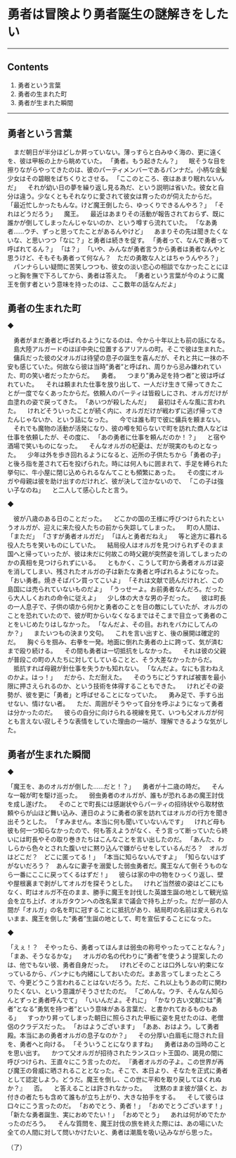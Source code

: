 # 勇者は冒険より勇者誕生の謎解きをしたい

---

## Contents

1. 勇者という言葉
2. 勇者の生まれた町
3. 勇者が生まれた瞬間

---

## 勇者という言葉


　まだ朝日が半分ほどしか昇っていない。薄っすらと白みゆく海の、更に遠くを、彼は甲板の上から眺めていた。
「勇者。もう起きたん？」
　眠そうな目を擦りながらやってきたのは、彼のパーティメンバーであるパンナだ。小柄な金髪少女はその碧眼をぱちくりとさせる。
「ここのところ、夜はあまり眠れないんだ」
　それが幼い日の夢を繰り返し見る為だ、という説明は省いた。彼女と自分は違う。少なくともそれなりに愛されて彼女は育ったのが伺えたからだ。
「最近忙しかったもんな。けど魔王倒したら、ゆっくりできるんやろ？」
「それはどうだろう」
　魔王。
　最近はあまりその活動が報告されておらず、既に誰かが倒してしまったんじゃないのか、という噂すら流れていた。
「なあ勇者……ウチ、ずっと思ってたことがあるんやけど」
　あまりその先は聞きたくないな、と思いつつ「なに？」と勇者は続きを促す。
「勇者って、なんで勇者って呼ばれてるん？」
「は？」
「いや、みんなが勇者言うから勇者は勇者なんやと思うけど、そもそも勇者って何なん？　ただの勇敢な人とはちゃうんやろ？」
　パンナらしい疑問に苦笑しつつも、彼女の淡い恋心の相談でなかったことにほっと胸を撫で下ろしてから、勇者は答えた。
「勇者という言葉が今のように魔王を倒す者という意味を持ったのは、ここ数年の話なんだよ」

## 勇者の生まれた町


◆


　勇者がまだ勇者と呼ばれるようになるのは、今から十年以上も前の話になる。
　島大陸アルガードのほぼ中央に位置するアリアルの町。そこで彼は生まれた。
　傭兵だった彼の父オルガは待望の息子の誕生を喜んだが、それと共に一抹の不安も感じていた。何故なら彼は当時”勇者”と呼ばれ、周りから忌み嫌われていた、町の笑い者だったからだ。
　勇者。
　つまり”勇み足を持つ者”と彼は呼ばれていた。
　それは頼まれた仕事を放り出して、一人だけ生きて帰ってきたことが一度でなくあったからだ。依頼人のパーティは皆殺しにされ、オルガだけが血塗れの姿で戻ってきた。
「あいつが殺したんだ」
　最初はそんな風に言われた。
　けれどそういったことが続く内に、オルガだけが戦わずに逃げ帰ってきたんじゃないか、という話になった。
　今では誰も町で彼に傭兵を頼まない。
　それでも魔物の活動が活発になり、彼の噂を知らないで町を訪れた商人などは仕事を依頼したが、その度に、
「あの勇者に仕事を頼んだのか！？」
　と宿や酒場で笑いものになった。
　そんなオルガの杞憂は、だが現実のものとなった。
　少年は外を歩き回れるようになると、近所の子供たちから「勇者の子」と後ろ指を差されて石を投げられた。時には何人もに囲まれて、手足を縛られた挙句に、牛小屋に閉じ込められるなんてことも頻繁にあった。
　その度にオルガや母親は彼を助け出すのだけれど、彼が決して泣かないので、
「この子は強い子なのね」
　と二人して感心したと言う。


◆


　彼が八歳のある日のことだった。
　どこかの国の王様に呼びつけられたというオルガが、迎えに来た役人たちの前から失踪してしまった。
　町の人間は、
「まただ」
「さすが勇者オルガだ」
「ほんと勇者だねえ」
　等と途方に暮れる役人たちを笑いものにしていた。
　結局役人はオルガを見つけられずそのまま国へと帰っていったが、彼は未だに何故この時父親が突然姿を消してしまったのかの真相を見つけられずにいる。
　ともかく、こうして町から勇者オルガは姿を消してしまい、残されたオルガの子は新たな勇者と呼ばれるようになった。
「おい勇者。焼きそばパン買ってこいよ」
「それは文献で読んだけれど、この島国には売られていないものだよ」
「うっせーよ。お前勇者なんだろ。だったら大人しくおれの命令に従えよ」
　少し体の大きな男の子だった。
　彼は町長の一人息子で、子供の頃から何かと勇者のことを目の敵にしていたが、オルガのことを恐れていたので、彼が町からいなくなるまではそこまで目立って勇者のことをいじめたりはしなかった。
「なんだよ、その目。おれをバカにしてんのか？」
　またいつもの決まり文句。
　これを言い出すと、後の展開は確定的だ。
　胸ぐらを掴み、右拳を一発。地面に倒れた勇者の上に跨って、気が済むまで殴り続ける。
　その間も勇者は一切抵抗をしなかった。
　それは彼の父親が普段この町の人たちに対してしていることと、そう大差なかったからだ。
　抵抗すれば母親が針仕事を失うかも知れない。
「なんだよ。なにも言わねえのかよ。はっ！」
　だから、ただ耐えた。
　そのうちにどうすれば被害を最小限に押さえられるのか、という技術を体得することもできた。
　けれどその姿勢が、彼を更に「勇者」と呼ばせることになっていた。
　勇み足で、手すら出せない、情けない者。
　ただ、周囲がそうやって自分を呼ぶようになって勇者は分かったのだ。
　彼らの自分に向けられる視線を見て、いつも父オルガが何とも言えない寂しそうな表情をしていた理由の一端が、理解できるような気がした。

## 勇者が生まれた瞬間


◆


「魔王を、あのオルガが倒した……だと！？」
　勇者が十二歳の時だ。
　そんな一報が町を駆け巡った。
　弱虫勇者のオルガが、誰もが恐れるあの魔王討伐を成し遂げた。
　そのことで町長には感謝状やらパーティの招待状やら取材依頼やらが山ほど舞い込み、連日のように勇者の家を訪れてはオルガの行方を聞き出そうとした。
「すみません。本当に何も聞いていないんです」
　けれど母も彼も何一つ知らなかったので、何も答えようがなく、そう言って断っていたら終いには町長やその取り巻きたちはこんなことを言い出したのだ。
「あんた、わしらから色々とされた腹いせに黙り込んで嫌がらせをしているんだろ？　オルガはどこだ？　どこに匿ってる！」
「本当に知らないんですよ」
「知らないはずがないだろう？　あんなに妻子を溺愛した弱虫勇者だ。魔王なんて倒そうものなら一番にここに戻ってくるはずだ！」
　彼らは家の中の物をひっくり返し、壁や屋根裏まで剥がしてオルガを探そうとした。
　けれど当然彼の姿はどこにもなく、町はオルガ不在のまま、勝手に魔王を討伐した英雄生誕の地として観光協会を立ち上げ、オルガタウンへの改名案まで議会で持ち上がった。だが一部の人間が「オルガ」の名を町に冠することに抵抗があり、結局町の名前は変えられないまま、魔王を倒した”勇者”生誕の地として、町を宣伝することになった。


◆


「えぇ！？　そやったら、勇者ってほんまは弱虫の称号やったってことなん？」
「まあ、そうなるかな」
　オルガの名の代わりに”勇者”を使うよう提案したのは、他でもない彼、勇者自身だった。
　けれどそのことは口外しない約束になっているから、パンナにも内緒にしておいたのだ。まあ言ってしまったところで、今更どうこう言われることはないだろう。ただ、これ以上もうあの町に関わりたくない、という意識がそうさせたのだ。
「ごめんな。ウチ、そんなん知らんとずっと勇者呼んでて」
「いいんだよ。それに」
「かなり古い文献には”勇者”となる”勇気を持つ者”という意味がある言葉だ、と書かれておるものもある」
　すっかり昇ってしまった朝日に照らされた甲板に姿を見せたのは、老僧侶のクラデスだった。
「おはようございます」
「ああ、おはよう。して勇者殿。本当にあの勇者オルガの息子なのか？」
　その分厚い白眉毛に隠された目を、勇者へと向ける。
「そういうことになりますね」
　勇者はあの当時のことを思い出す。
　かつて父オルガが招待されたランスロット王国の、謁見の間に呼びつけられ、王直々にこう言ったのだ。
『勇者オルガの子よ。この世界が再び魔王の脅威に晒されることとなった。そこで、本日より、そなたを正式に勇者として認定しよう。どうだ。魔王を倒し、この世に平和を取り戻してはくれぬか？』
　否。
　と答えることは許されなかった。
　沈黙のまま彼が頷くと、お付きの者たちも含めて誰もが立ち上がり、大きな拍手をする。
　そして彼らは口々にこう言ったのだ。
「おめでとう、勇者！」
「おめでとうございます！」
「新たな勇者誕生、実におめでたい！」
「おめでとう」
　あれは何がめでたかったのだろう。
　そんな質問を、魔王討伐の旅を終えた際には、あの場にいた全ての人間に対して問いかけたいと、勇者は潮風を吸い込みながら思った。

（了）

